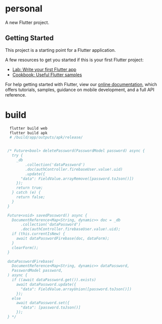 # personal

A new Flutter project.

## Getting Started

This project is a starting point for a Flutter application.

A few resources to get you started if this is your first Flutter project:

- [Lab: Write your first Flutter app](https://flutter.dev/docs/get-started/codelab)
- [Cookbook: Useful Flutter samples](https://flutter.dev/docs/cookbook)

For help getting started with Flutter, view our
[online documentation](https://flutter.dev/docs), which offers tutorials,
samples, guidance on mobile development, and a full API reference.

# build

```bash
  flutter build web
  flutter build apk
  # /build/app/outputs/apk/release/
```

 ```dart

  /* Future<bool> deletePassword(PasswordModel password) async {
    try {
      _db
          .collection('dataPassword')
          .doc(authController.firebaseUser.value!.uid)
          .update({
        "data": FieldValue.arrayRemove([password.toJson()])
      });
      return true;
    } catch (e) {
      return false;
    }
  }

  Future<void> savedPassword() async {
    DocumentReference<Map<String, dynamic>> doc = _db
        .collection('dataPassword')
        .doc(authController.firebaseUser.value!.uid);
    if (this.currentIsNew) {
      await dataPasswordFirebase(doc, dataForm);
    }
    clearForm();
  }

  dataPasswordFirebase(
    DocumentReference<Map<String, dynamic>> dataPassword,
    PasswordModel password,
  ) async {
    if ((await dataPassword.get()).exists)
      await dataPassword.update({
        "data": FieldValue.arrayUnion([password.toJson()])
      });
    else
      await dataPassword.set({
        "data": [password.toJson()]
      });
  } */
 ```
 